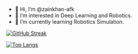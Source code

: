 - 👋 Hi, I’m @zainkhan-afk
- 👀 I’m interested in Deep Learning and Robotics.
- 🌱 I’m currently learning Robotics Simulation.

<!---
zainkhan-afk/zainkhan-afk is a ✨ special ✨ repository because its `README.md` (this file) appears on your GitHub profile.
You can click the Preview link to take a look at your changes.
--->


[![GitHub Streak](http://github-readme-streak-stats.herokuapp.com?user=zainkhan-afk&theme=dark&background=000000)](https://git.io/streak-stats)

[![Top Langs](https://github-readme-stats.vercel.app/api/top-langs/?username=zainkhan-afk)](https://github.com/anuraghazra/github-readme-stats)
